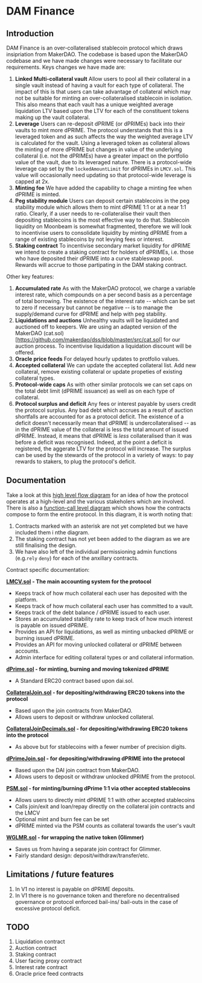 # DAM Finance

## Introduction

DAM Finance is an over-collateralised stablecoin protocol which draws insipriation from MakerDAO. The codebase is based upon the MakerDAO codebase and we have made changes were necessary to facilitate our requirements. Keys changes we have made are:

1. **Linked Multi-collateral vault** Allow users to pool all their collateral in a single vault instead of having a vault for each type of collateral. The impact of this is that users can take advantage of collateral which may not be suitable for minting an over-collateralised stablecoin in isolation. This also means that each vault has a unique weighted average liquidation LTV based upon the LTV for each of the constituent tokens making up the vault collateral. 
2. **Leverage** Users can re-deposit dPRIME (or dPRIMEs) back into their vaults to mint more dPRIME. The protocol understands that this is a leveraged token and as such affects the way the weighted average LTV is calculated for the vault. Using a leveraged token as collateral allows the minting of more dPRIME but changes in value of the underlying collateral (i.e. not the dPRIMEs) have a greater impact on the portfolio value of the vault, due to its leveraged nature. There is a protocol-wide leverage cap set by the `lockedAmountLimit` for dPRIMEs in `LMCV.sol`. This value will occasionally need updating so that protocol-wide leverage is capped at 2x.
3. **Minting fee** We have added the capability to chage a minting fee when dPRIME is minted.
4. **Peg stability module** Users can deposit certain stablecoins in the peg stability module which allows them to mint dPRIME 1:1 or at a near 1:1 ratio. Clearly, if a user needs to re-collateralise their vault then depositing stablecoins is the most effective way to do that. Stablecoin liquidity on Moonbeam is somewhat fragmented, therefore we will look to incentivise users to consolidate liquidity by minting dPRIME from a range of existing stablecoins by not levying fees or interest.
5. **Staking contract** To incentivise secondary market liquidity for dPRIME we intend to create a staking contract for holders of dPRIMEs, i.e. those who have deposited their dPRIME into a curve stableswap pool. Rewards will accrue to those partipating in the DAM staking contract.

Other key features:

1. **Accumulated rate** As with the MakerDAO protocol, we charge a variable interest rate, which compounds on a per second basis as a percentage of total borrowing. The existence of the interest rate -- which can be set to zero if necessary but cannot be negative -- is to manage the supply/demand curve for dPRIME and help with peg stability.
2. **Liquidations and auctions** Unhealthy vaults will be liquidated and auctioned off to keepers. We are using an adapted version of the MakerDAO (cat.sol)[https://github.com/makerdao/dss/blob/master/src/cat.sol] for our auction process. To incentivise liquidation a liquidation discount will be offered.
3. **Oracle price feeds** For delayed hourly updates to protfolio values.
4. **Accepted collateral** We can update the accepted collateral list. Add new collateral, remove existing collateral or update propeties of existing collateral types.
5. **Protocol-wide caps** As with other similar protocols we can set caps on the total debt limit (dPRIME issuance) as well as on each type of collateral.
6. **Protocol surplus and deficit** Any fees or interest payable by users credit the protocol surplus. Any bad debt which accrues as a result of auction shortfalls are accounted for as a protocol deficit. The existence of a deficit doesn't necessarily mean that dPRIME is undercollateralised -- as in the dPRIME value of the collateral is less the total amount of issued dPRIME. Instead, it means that dPRIME is *less* collateralised than it was before a deficit was recognised. Indeed, at the point a deficit is registered, the aggerate LTV for the protocol will increase. The surplus can be used by the stewards of the protocol in a variety of ways: to pay rewards to stakers, to plug the protocol's deficit.

## Documentation

Take a look at this [high level flow diagram](docs/High-level%20protocol%20flows.png) for an idea of how the protocol operates at a high-level and the various stakeholers which are involved. There is also a [function-call level diagram](docs/function%20level%20flow%20diagram.png) which shows how the contracts compose to form the entire protocol. In this diagram, it is worth noting that:

1. Contracts marked with an asterisk are not yet completed but we have included them i nthe diagram.
2. The staking contract has not yet been added to the diagram as we are still finalising the design.
3. We have also left of the individual permissioning admin functions (e.g.`rely` `deny`) for each of the anxillary contracts.

Contract specific documentation:

**[LMCV.sol](contracts/LMCV.sol) - The main accounting system for the protocol**

* Keeps track of how much collateral each user has deposited with the platform.
* Keeps track of how much collateral each user has committed to a vault.
* Keeps track of the debt balance / dPRIME issued to each user.
* Stores an accumulated stability rate to keep track of how much interest is payable on issued dPRIME.
* Provides an API for liquidations, as well as minting unbacked dPRIME or burning issued dPRIME.
* Provides an API for moving unlocked collateral or dPRIME between accounts.
* Admin interface for editing collateral types or and collateral information.

**[dPrime.sol](contracts/dPrime.sol) - for minting, burning and moving tokenized dPRIME**

* A Standard ERC20 contract based upon dai.sol.

**[CollateralJoin.sol](contracts/CollateralJoin.sol) - for depositing/withdrawing ERC20 tokens into the protocol**

* Based upon the join contracts from MakerDAO.
* Allows users to deposit or withdraw unlocked collateral. 

**[CollateralJoinDecimals.sol](contracts/CollateralJoinDecimals.sol) - for depositing/withdrawing ERC20 tokens into the protocol**

* As above but for stablecoins with a fewer number of precision digits.

**[dPrimeJoin.sol](contracts/dPrimeJoin.sol) - for depositing/withdrawing dPRIME into the protocol**

* Based upon the DAI join contract from MakerDAO.
* Allows users to deposit or withdraw unlocked dPRIME from the protocol. 

**[PSM.sol](contracts/PSM.sol) - for minting/burning dPrime 1:1 via other accepted stablecoins**

* Allows users to directly mint dPRIME 1:1 with other accepted stablecoins
* Calls join/exit and loan/repay directly on the collateral join contracts and the LMCV
* Optional mint and burn fee can be set
* dPRIME minted via the PSM counts as collateral towards the user's vault

**[WGLMR.sol](contracts/WGLMR.sol) - for wrapping the native token (Glimmer)**

* Saves us from having a separate join contract for Glimmer.
* Fairly standard design: deposit/withdraw/transfer/etc.

## Limitations / future features

1. In V1 no interest is payable on dPRIME deposits.
2. In V1 there is no governance token and therefore no decentralised governance or protocol enforced bail-ins/ bail-outs in the case of excessive protocol deficit.

## TODO

1. Liquidation contract
2. Auction contract
3. Staking contract
4. User facing proxy contract
5. Interest rate contract
6. Oracle price feed contracts
